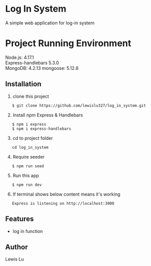 # Log In System

A simple web application for log-in system

# Project Running Environment

Node.js: 4.17.1  
Express-handlebars 5.3.0  
MongoDB: 4.2.13
mongoose: 5.12.8

## Installation

1. clone this project

```
   $ git clone https://github.com/lewislu327/log_in_system.git
```

2. Install npm Express & Handlebars

```
   $ npm i express
   $ npm i express-handlebars
```

3. cd to project folder

```
   cd log_in_system
```

4. Require seeder

```
   $ npm run seed
```

5. Run this app

```
   $ npm run dev
```

6. If terminal shows below content means it's working

```
   Express is listening on http://localhost:3000
```

## Features

- log in function

## Author

Lewis Lu
